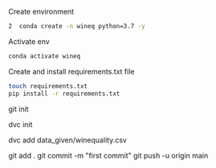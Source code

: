 Create environment
```bash
2  conda create -n wineq python=3.7 -y
```
Activate env
```bash
conda activate wineq
```

Create and install requirements.txt file
```bash
touch requirements.txt
pip install -r requirements.txt
```

git init

dvc init

dvc add data_given/winequality.csv

git add .
git commit -m "first commit"
git push -u origin main
